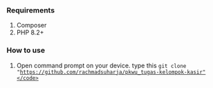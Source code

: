### Requirements
1. Composer
2. PHP 8.2+

### How to use
1. Open command prompt on your device. type this <code>git clone "https://github.com/rachmadsuharja/pkwu_tugas-kelompok-kasir"</code>